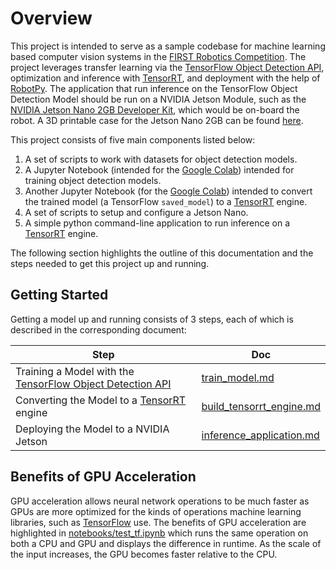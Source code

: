 # Overview

This project is intended to serve as a sample codebase for machine learning based computer vision systems in the [FIRST Robotics Competition](https://www.firstinspires.org/robotics/frc). The project leverages transfer learning via the [TensorFlow Object Detection API](https://github.com/tensorflow/models/tree/master/research/object_detection), optimization and inference with [TensorRT](https://developer.nvidia.com/tensorrt), and deployment with the help of [RobotPy](https://robotpy.readthedocs.io/en/stable/). The application that run inference on the TensorFlow Object Detection Model should be run on a NVIDIA Jetson Module, such as the [NVIDIA Jetson Nano 2GB Developer Kit](https://developer.nvidia.com/embedded/jetson-nano-2gb-developer-kit), which would be on-board the robot. A 3D printable case for the Jetson Nano 2GB can be found [here](https://grabcad.com/library/jetson-nano-2gb-case-1).

This project consists of five main components listed below:

1. A set of scripts to work with datasets for object detection models.
2. A Jupyter Notebook (intended for the [Google Colab](https://colab.research.google.com/)) intended for training object detection models.
3. Another Jupyter Notebook (for the [Google Colab](https://colab.research.google.com/)) intended to convert the trained model (a TensorFlow `saved_model`) to a [TensorRT](https://developer.nvidia.com/tensorrt) engine.
4. A set of scripts to setup and configure a Jetson Nano.
5. A simple python command-line application to run inference on a [TensorRT](https://developer.nvidia.com/tensorrt) engine.

The following section highlights the outline of this documentation and the steps needed to get this project up and running.

## Getting Started

Getting a model up and running consists of 3 steps, each of which is described in the corresponding document:

| Step                                                                                                                                    | Doc                                                                                                        |
| --------------------------------------------------------------------------------------------------------------------------------------- | ---------------------------------------------------------------------------------------------------------- |
| Training a Model with the [TensorFlow Object Detection API](https://github.com/tensorflow/models/tree/master/research/object_detection) | [train_model.md](https://github.com/edurso/obj-detect/blob/master/docs/train_model.md)                     |
| Converting the Model to a [TensorRT](https://developer.nvidia.com/tensorrt) engine                                                      | [build_tensorrt_engine.md](https://github.com/edurso/obj-detect/blob/master/docs/build_tensorrt_engine.md) |
| Deploying the Model to a NVIDIA Jetson                                                                                                  | [inference_application.md](https://github.com/edurso/obj-detect/blob/master/docs/inference_application.md) |

## Benefits of GPU Acceleration

GPU acceleration allows neural network operations to be much faster as GPUs are more optimized for the kinds of operations machine learning libraries, such as [TensorFlow](https://www.tensorflow.org/) use. The benefits of GPU acceleration are highlighted in [notebooks/test_tf.ipynb](https://github.com/edurso/obj-detect/blob/master/notebooks/test_tf.ipynb) which runs the same operation on both a CPU and GPU and displays the difference in runtime. As the scale of the input increases, the GPU becomes faster relative to the CPU.
